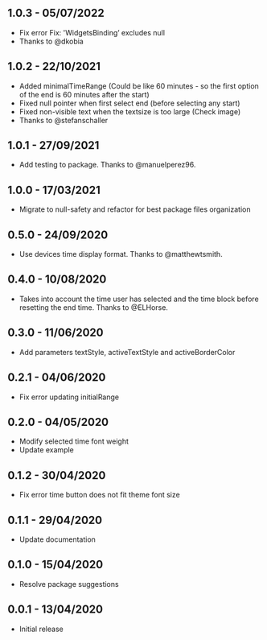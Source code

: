 ## 1.0.3 - 05/07/2022

* Fix error Fix: 'WidgetsBinding’ excludes null
* Thanks to @dkobia

## 1.0.2 - 22/10/2021

* Added minimalTimeRange (Could be like 60 minutes - so the first option of the end is 60 minutes after the start)
* Fixed null pointer when first select end (before selecting any start)
* Fixed non-visible text when the textsize is too large (Check image)
* Thanks to @stefanschaller

## 1.0.1 - 27/09/2021

* Add testing to package. Thanks to @manuelperez96.

## 1.0.0 - 17/03/2021

* Migrate to null-safety and refactor for best package files organization

## 0.5.0 - 24/09/2020

* Use devices time display format. Thanks to @matthewtsmith.

## 0.4.0 - 10/08/2020

* Takes into account the time user has selected and the time block before resetting the end time. Thanks to @ELHorse.

## 0.3.0 - 11/06/2020

* Add parameters textStyle, activeTextStyle and activeBorderColor

## 0.2.1 - 04/06/2020

* Fix error updating initialRange

## 0.2.0 - 04/05/2020

* Modify selected time font weight
* Update example

## 0.1.2 - 30/04/2020

* Fix error time button does not fit theme font size

## 0.1.1 - 29/04/2020

* Update documentation

## 0.1.0 - 15/04/2020

* Resolve package suggestions

## 0.0.1 - 13/04/2020

* Initial release
